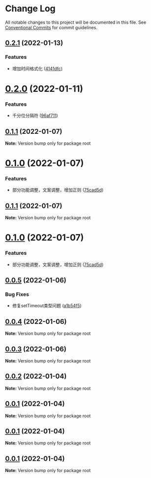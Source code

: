 # Change Log

All notable changes to this project will be documented in this file.
See [Conventional Commits](https://conventionalcommits.org) for commit guidelines.

## [0.2.1](https://github.com/heiyehk/hyjs/compare/v0.2.0...v0.2.1) (2022-01-13)


### Features

* 增加时间格式化 ([4141dfc](https://github.com/heiyehk/hyjs/commit/4141dfc18a474ac1377527312111f89d29d14115))





# [0.2.0](https://github.com/heiyehk/hyjs/compare/v0.1.1...v0.2.0) (2022-01-11)


### Features

* 千分位分隔符 ([96af711](https://github.com/heiyehk/hyjs/commit/96af7114344428b53013a023c4c8309b4ab805a9))





## [0.1.1](https://github.com/heiyehk/hyjs/compare/v0.1.0...v0.1.1) (2022-01-07)

**Note:** Version bump only for package root





# [0.1.0](https://github.com/heiyehk/hyjs/compare/v0.0.5...v0.1.0) (2022-01-07)


### Features

* 部分功能调整，文案调整，增加正则 ([75cad5d](https://github.com/heiyehk/hyjs/commit/75cad5d9f8964068139a7db6ca8f7c1b61b5163d))





## [0.1.1](https://github.com/heiyehk/hyjs/compare/v0.1.0...v0.1.1) (2022-01-07)

**Note:** Version bump only for package root





# [0.1.0](https://github.com/heiyehk/hyjs/compare/v0.0.5...v0.1.0) (2022-01-07)


### Features

* 部分功能调整，文案调整，增加正则 ([75cad5d](https://github.com/heiyehk/hyjs/commit/75cad5d9f8964068139a7db6ca8f7c1b61b5163d))





## [0.0.5](https://github.com/heiyehk/hyjs/compare/v0.0.4...v0.0.5) (2022-01-06)


### Bug Fixes

* 修复setTimeout类型问题 ([a1b54f5](https://github.com/heiyehk/hyjs/commit/a1b54f570ac5b1bf370f4feeaf57a142aee8685e))





## [0.0.4](https://github.com/heiyehk/hyjs/compare/v0.0.3...v0.0.4) (2022-01-06)

**Note:** Version bump only for package root





## [0.0.3](https://github.com/heiyehk/hyjs/compare/v0.0.2...v0.0.3) (2022-01-06)

**Note:** Version bump only for package root





## [0.0.2](https://github.com/heiyehk/hyjs/compare/v0.0.1-alpha.6...v0.0.2) (2022-01-04)

**Note:** Version bump only for package root





## [0.0.1](https://github.com/heiyehk/hyjs/compare/v0.0.1-alpha.6...v0.0.1) (2022-01-04)

**Note:** Version bump only for package root





## [0.0.1](https://github.com/heiyehk/hyjs/compare/v0.0.1-alpha.6...v0.0.1) (2022-01-04)

**Note:** Version bump only for package root





## [0.0.1](https://github.com/heiyehk/hyjs/compare/v0.0.1-alpha.6...v0.0.1) (2022-01-04)

**Note:** Version bump only for package root
